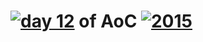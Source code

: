# [![day 12](12)](https://adventofcode.com/2015/day/12) of AoC [![2015](2015)](https://adventofcode.com/2015)

